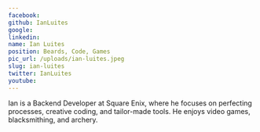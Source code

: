 ```yaml
---
facebook: 
github: IanLuites
google: 
linkedin: 
name: Ian Luites
position: Beards, Code, Games
pic_url: /uploads/ian-luites.jpeg
slug: ian-luites
twitter: IanLuites
youtube: 
---
```

<p>Ian is a Backend Developer at Square Enix, where he focuses on perfecting processes, creative coding, and tailor-made tools. He enjoys video games, blacksmithing, and archery.</p>

